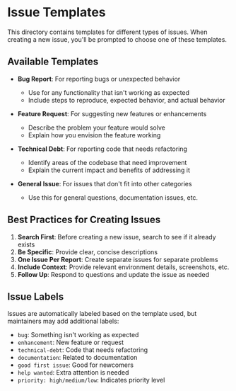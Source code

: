 # Issue Templates

This directory contains templates for different types of issues. When creating a new issue, you'll be prompted to choose one of these templates.

## Available Templates

- **Bug Report**: For reporting bugs or unexpected behavior
  - Use for any functionality that isn't working as expected
  - Include steps to reproduce, expected behavior, and actual behavior
  
- **Feature Request**: For suggesting new features or enhancements
  - Describe the problem your feature would solve
  - Explain how you envision the feature working
  
- **Technical Debt**: For reporting code that needs refactoring
  - Identify areas of the codebase that need improvement
  - Explain the current impact and benefits of addressing it
  
- **General Issue**: For issues that don't fit into other categories
  - Use this for general questions, documentation issues, etc.

## Best Practices for Creating Issues

1. **Search First**: Before creating a new issue, search to see if it already exists
2. **Be Specific**: Provide clear, concise descriptions
3. **One Issue Per Report**: Create separate issues for separate problems
4. **Include Context**: Provide relevant environment details, screenshots, etc.
5. **Follow Up**: Respond to questions and update the issue as needed

## Issue Labels

Issues are automatically labeled based on the template used, but maintainers may add additional labels:

- `bug`: Something isn't working as expected
- `enhancement`: New feature or request
- `technical-debt`: Code that needs refactoring
- `documentation`: Related to documentation
- `good first issue`: Good for newcomers
- `help wanted`: Extra attention is needed
- `priority: high/medium/low`: Indicates priority level
